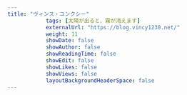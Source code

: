```yaml
---
title: "ヴィンス・ユンクシー"
            tags: [太陽が出ると、霧が消えます]
            externalUrl: "https://blog.vincy1230.net/"
            weight: 11
            showDate: false
            showAuthor: false
            showReadingTime: false
            showEdit: false
            showLikes: false
            showViews: false
            layoutBackgroundHeaderSpace: false
---
```

